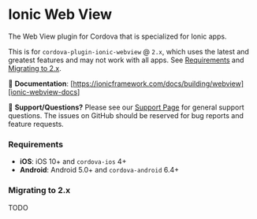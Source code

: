<!--
# license: Licensed to the Apache Software Foundation (ASF) under one
#         or more contributor license agreements.  See the NOTICE file
#         distributed with this work for additional information
#         regarding copyright ownership.  The ASF licenses this file
#         to you under the Apache License, Version 2.0 (the
#         "License"); you may not use this file except in compliance
#         with the License.  You may obtain a copy of the License at
#
#           http://www.apache.org/licenses/LICENSE-2.0
#
#         Unless required by applicable law or agreed to in writing,
#         software distributed under the License is distributed on an
#         "AS IS" BASIS, WITHOUT WARRANTIES OR CONDITIONS OF ANY
#         KIND, either express or implied.  See the License for the
#         specific language governing permissions and limitations
#         under the License.
-->

# Ionic Web View

The Web View plugin for Cordova that is specialized for Ionic apps.

This is for `cordova-plugin-ionic-webview` @ `2.x`, which uses the latest and greatest features and may not work with all apps. See [Requirements](#requirements) and [Migrating to 2.x](#migrating-to-2x).

:book: **Documentation**: [https://ionicframework.com/docs/building/webview][ionic-webview-docs]

:mega: **Support/Questions?** Please see our [Support Page][ionic-support] for general support questions. The issues on GitHub should be reserved for bug reports and feature requests.

### Requirements

* **iOS**: iOS 10+ and `cordova-ios` 4+
* **Android**: Android 5.0+ and `cordova-android` 6.4+

### Migrating to 2.x

TODO

<!--
- cordova plugin rm/add commands
- add ionic-native wrapper
- remove usages of normalizeURL in favor of ionic-native plugin
-->

[ionic-homepage]: https://ionicframework.com
[ionic-docs]: https://ionicframework.com/docs
[ionic-webview-docs]: https://ionicframework.com/docs/building/webview
[ionic-support]: https://ionicframework.com/support
